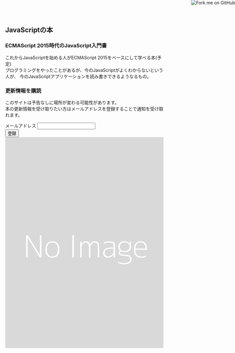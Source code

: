 <link rel="stylesheet" type="text/css" href="./source/landing/css/bootstrap.min.css" />
<link rel="stylesheet" type="text/css" href="./source/landing/css/style.css" />
<!-- Main container -->
<div class="page-container">
<div class="row main" id="js-main">
    <a href="https://github.com/asciidwango/js-primer"><img style="position: absolute; top: 0; right: 0; border: 0; z-index:100;" src="https://s3.amazonaws.com/github/ribbons/forkme_right_darkblue_121621.png" alt="Fork me on GitHub"></a>
    <div class="col-sm-8">
        <h2 class="mg-lg">
            JavaScriptの本
        </h2>
        <h3 class="mg-sm">
            <span class="fa fa-book"></span>ECMAScript 2015時代のJavaScript入門書
        </h3>
        <p class="mg-lg">
            これからJavaScriptを始める人がECMAScript 2015をベースにして学べる本(予定)<br />
            プログラミングをやったことがあるが、今のJavaScriptがよくわからないという人が、
            今のJavaScriptアプリケーションを読み書きできるようなるもの。
        </p>
        <form id="js_mail_form" novalidate class="mail-form">
            <h3 class="mg-sm">
                <span class="fa fa-star"></span>更新情報を購読
            </h3>
            <p class="mg-lg">
                このサイトは予告なしに場所が変わる可能性があります。<br />
                本の更新情報を受け取りたい方はメールアドレスを登録することで通知を受け取れます。
            </p>
            <div class="form-group">
                <label>
                    メールアドレス
                </label>
                <input id="email" class="form-control" type="email" required />
            </div>
            <button class="bloc-button btn btn-d btn-lg btn-block" type="submit">
                登録
            </button>
        </form>
    </div>
    <div class="col-sm-4">
        <img src="./source/landing/img/cover.png" alt="Cover Image" class="img-responsive hidden-xs" />
    </div>
</div>
</div>